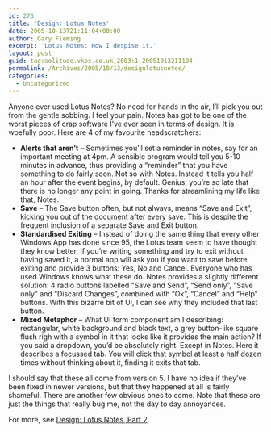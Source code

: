 ```yaml
---
id: 276
title: 'Design: Lotus Notes'
date: 2005-10-13T21:11:04+00:00
author: Gary Fleming
excerpt: 'Lotus Notes: How I despise it.'
layout: post
guid: tag:solitude.vkps.co.uk,2003:1,20051013211104
permalink: /Archives/2005/10/13/designlotusnotes/
categories:
  - Uncategorized
---
```

Anyone ever used Lotus Notes? No need for hands in the air, I&#8217;ll pick you out from the gentle sobbing. I feel your pain. Notes has got to be one of the worst pieces of crap software I&#8217;ve ever seen in terms of design. It is woefully poor. Here are 4 of my favourite headscratchers:

  * **Alerts that aren&#8217;t** &#8211; Sometimes you&#8217;ll set a reminder in notes, say for an important meeting at 4pm. A sensible program would tell you 5-10 minutes in advance, thus providing a &#8220;reminder&#8221; that you have something to do fairly soon. Not so with Notes. Instead it tells you half an hour after the event begins, by default. Genius; you&#8217;re so late that there is no longer any point in going. Thanks for streamlining my life like that, Notes.
  * **Save** &#8211; The Save button often, but not always, means &#8220;Save and Exit&#8221;, kicking you out of the document after every save. This is despite the frequent inclusion of a separate Save and Exit button.
  * **Standardised Exiting** &#8211; Instead of doing the same thing that every other Windows App has done since 95, the Lotus team seem to have thought they know better. If you&#8217;re writing something and try to exit without having saved it, a normal app will ask you if you want to save before exiting and provide 3 buttons: Yes, No and Cancel. Everyone who has used Windows knows what these do. Notes provides a slightly different solution: 4 radio buttons labelled &#8220;Save and Send&#8221;, &#8220;Send only&#8221;, &#8220;Save only&#8221; and &#8220;Discard Changes&#8221;, combined with &#8220;Ok&#8221;, &#8220;Cancel&#8221; and &#8220;Help&#8221; buttons. With this bizarre bit of UI, I can see why they included that last button.
  * **Mixed Metaphor** &#8211; What UI form component am I describing: rectangular, white background and black text, a grey button-like square flush righ with a symbol in it that looks like it provides the main action? If you said a dropdown, you&#8217;d be absolutely right. Except in Notes. Here it describes a focussed tab. You will click that symbol at least a half dozen times without thinking about it, finding it exits that tab.

I should say that these all come from version 5. I have no idea if they&#8217;ve been fixed in newer versions, but that they happened at all is fairly shameful. There are another few obvious ones to come. Note that these are just the things that really bug me, not the day to day annoyances.

For more, see [Design: Lotus Notes, Part 2](/Archives/2005/10/18/DesignLotusNotesPart2/).
